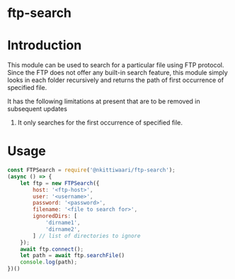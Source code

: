 # ftp-search
# Introduction
This module can be used to search for a particular file using FTP protocol. Since the FTP does not offer any built-in search feature, this module simply looks in each folder recursively and returns the path of first occurrence of specified file.

It has the following limitations at present that are to be removed in subsequent updates
1. It only searches for the first occurrence of specified file.

# Usage
```js
const FTPSearch = require('@nkittiwaari/ftp-search');
(async () => {
    let ftp = new FTPSearch({
        host: '<ftp-host>',
        user: '<username>',
        password: '<password>',
        filename: '<file to search for>',
        ignoredDirs: [
            'dirname1',
            'dirname2',
        ] // list of directories to ignore
    });
    await ftp.connect();
    let path = await ftp.searchFile()
    console.log(path);
})()
```